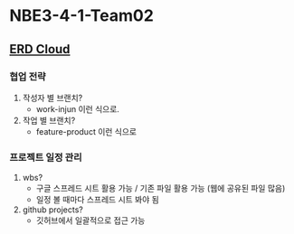 # NBE3-4-1-Team02
## [ERD Cloud](https://www.erdcloud.com/d/ZDwr37b6BbRBcXwr8)
### 협업 전략

1. 작성자 별 브랜치?
    * work-injun 이런 식으로.
2. 작업 별 브랜치?
    * feature-product 이런 식으로
    
### 프로젝트 일정 관리

1. wbs?
    * 구글 스프레드 시트 활용 가능 / 기존 파일 활용 가능 (웹에 공유된 파일 많음)
    * 일정 볼 때마다 스프레드 시트 봐야 됨
2. github projects?
    * 깃허브에서 일괄적으로 접근 가능

